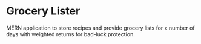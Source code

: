 # Grocery Lister
  MERN application to store recipes and provide grocery lists for x number of days with weighted returns for bad-luck protection.

